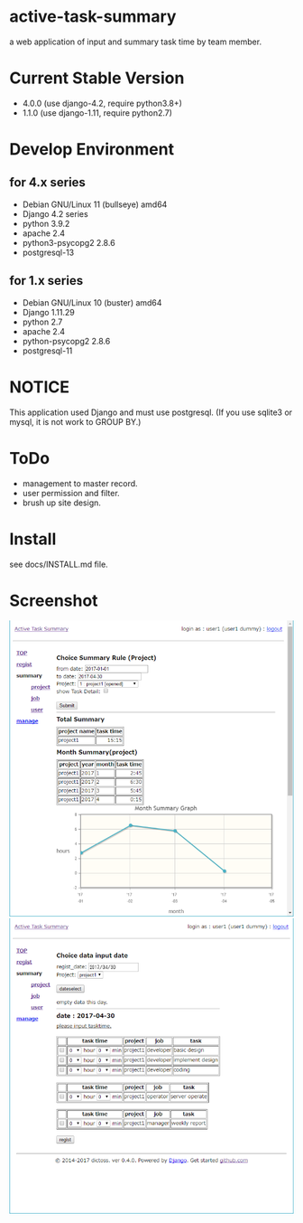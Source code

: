 # active-task-summary

a web application of input and summary task time by team member.

# Current Stable Version

- 4.0.0 (use django-4.2, require python3.8+)
- 1.1.0 (use django-1.11, require python2.7)

# Develop Environment

## for 4.x series

- Debian GNU/Linux 11 (bullseye) amd64
- Django 4.2 series
- python 3.9.2
- apache 2.4
- python3-psycopg2 2.8.6
- postgresql-13

## for 1.x series

- Debian GNU/Linux 10 (buster) amd64
- Django 1.11.29
- python 2.7
- apache 2.4
- python-psycopg2 2.8.6
- postgresql-11

# NOTICE

This application used Django and must use postgresql.
(If you use sqlite3 or mysql, it is not work to GROUP BY.)

# ToDo

- management to master record.
- user permission and filter.
- brush up site design.

# Install

see docs/INSTALL.md file.

# Screenshot

![summary_project](docs/screenshot/summary_project.png "summary project form")
![regist](docs/screenshot/regist.png "regist form")
